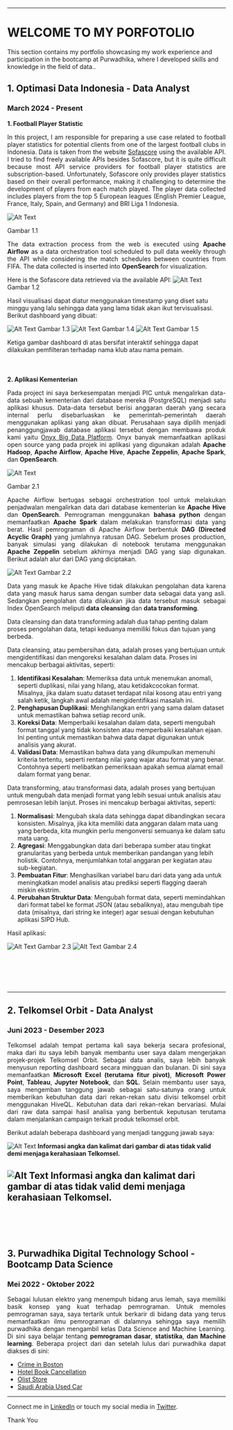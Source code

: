 
---
# **WELCOME TO MY PORFOTOLIO**

This section contains my portfolio showcasing my work experience and participation in the bootcamp at Purwadhika, where I developed skills and knowledge in the field of data..


## 1. Optimasi Data Indonesia - Data Analyst
### March 2024 - Present
**1. Football Player Statistic**
   
<p align="justify">
In this project, I am responsible for preparing a use case related to football player statistics for potential clients from one of the largest football clubs in Indonesia. Data is taken from the website <a href="https://www.sofascore.com">Sofascore</a> using the available API. I tried to find freely available APIs besides Sofascore, but it is quite difficult because most API service providers for football player statistics are subscription-based. Unfortunately, Sofascore only provides player statistics based on their overall performance, making it challenging to determine the development of players from each match played. The player data collected includes players from the top 5 European leagues (English Premier League, France, Italy, Spain, and Germany) and BRI Liga 1 Indonesia.
</p>

![Alt Text](/pic/football_flow_1.jpg)

Gambar 1.1
<p align="justify"> The data extraction process from the web is executed using <strong>Apache Airflow</strong> as a data orchestration tool scheduled to pull data weekly through the API while considering the match schedules between countries from FIFA. The data collected is inserted into <strong>OpenSearch</strong> for visualization. </p>

Here is the Sofascore data retrieved via the available API:
![Alt Text](/pic/sofascore_1.png)
Gambar 1.2

Hasil visualisasi dapat diatur menggunakan timestamp yang diset satu minggu yang lalu sehingga data yang lama tidak akan ikut tervisualisasi. Berikut dashboard yang dibuat:

![Alt Text](/pic/football_1.jpg)
Gambar 1.3
![Alt Text](/pic/football_2.jpg)
Gambar 1.4
![Alt Text](/pic/football_3.jpg)
Gambar 1.5

Ketiga gambar dashboard di atas bersifat interaktif sehingga dapat dilakukan pemfilteran terhadap nama klub atau nama pemain.
<br>
<br>
<br>
<br>
**2. Aplikasi Kementerian**

<p align="justify">
Pada project ini saya berkesempatan menjadi PIC untuk mengalirkan data-data sebuah kementerian dari database mereka (PostgreSQL) menjadi satu aplikasi khusus. Data-data tersebut berisi anggaran daerah yang secara internal perlu disebarluaskan ke pemerintah-pemerintah daerah menggunakan aplikasi yang akan dibuat. Perusahaan saya dipilih menjadi penanggungjawab database aplikasi tersebut dengan membawa produk kami yaitu <a href="https://onyx.id/">Onyx Big Data Platform</a>. Onyx banyak memanfaatkan aplikasi open source yang pada projek ini aplikasi yang digunakan adalah <strong>Apache Hadoop</strong>, <strong>Apache Airflow</strong>, <strong>Apache Hive</strong>, <strong>Apache Zeppelin</strong>, <strong>Apache Spark</strong>, dan <strong>OpenSearch</strong>.
</p>

![Alt Text](/pic/application_flow.jpg)

Gambar 2.1

<p align="justify">
Apache Airflow bertugas sebagai orchestration tool untuk melakukan penjadwalan mengalirkan data dari database kementerian ke <strong>Apache Hive</strong> dan <strong>OpenSearch</strong>. Pemrograman menggunakan <strong>bahasa python</strong> dengan memanfaatkan <strong>Apache Spark</strong> dalam melakukan transformasi data yang berat. Hasil pemrograman di Apache Airflow berbentuk <strong>DAG (Directed Acyclic Graph)</strong> yang jumlahnya ratusan DAG. Sebelum proses production, banyak simulasi yang dilakukan di notebook terutama menggunakan <strong>Apache Zeppelin</strong> sebelum akhirnya menjadi DAG yang siap digunakan. Berikut adalah alur dari DAG yang diciptakan.
</p>

![Alt Text](/pic/dag.png)
Gambar 2.2

<p align="justify">
Data yang masuk ke Apache Hive tidak dilakukan pengolahan data karena data yang masuk harus sama dengan sumber data sebagai data yang asli. Sedangkan pengolahan data dilakukan jika data tersebut masuk sebagai Index OpenSearch meliputi <strong>data cleansing</strong> dan <strong> data transforming</strong>.
</p>

Data cleansing dan data transforming adalah dua tahap penting dalam proses pengolahan data, tetapi keduanya memiliki fokus dan tujuan yang berbeda.

Data cleansing, atau pembersihan data, adalah proses yang bertujuan untuk mengidentifikasi dan mengoreksi kesalahan dalam data. Proses ini mencakup berbagai aktivitas, seperti:
1. **Identifikasi Kesalahan**: Memeriksa data untuk menemukan anomali, seperti duplikasi, nilai yang hilang, atau ketidakcocokan format. Misalnya, jika dalam suatu dataset terdapat nilai kosong atau entri yang salah ketik, langkah awal adalah mengidentifikasi masalah ini.
2. **Penghapusan Duplikasi**: Menghilangkan entri yang sama dalam dataset untuk memastikan bahwa setiap record unik.
3. **Koreksi Data**: Memperbaiki kesalahan dalam data, seperti mengubah format tanggal yang tidak konsisten atau memperbaiki kesalahan ejaan. Ini penting untuk memastikan bahwa data dapat digunakan untuk analisis yang akurat.
4. **Validasi Data**: Memastikan bahwa data yang dikumpulkan memenuhi kriteria tertentu, seperti rentang nilai yang wajar atau format yang benar. Contohnya seperti melibatkan pemeriksaan apakah semua alamat email dalam format yang benar.

Data transforming, atau transformasi data, adalah proses yang bertujuan untuk mengubah data menjadi format yang lebih sesuai untuk analisis atau pemrosesan lebih lanjut. Proses ini mencakup berbagai aktivitas, seperti:
1. **Normalisasi**: Mengubah skala data sehingga dapat dibandingkan secara konsisten. Misalnya, jika kita memiliki data anggaran dalam mata uang yang berbeda, kita mungkin perlu mengonversi semuanya ke dalam satu mata uang.
2. **Agregasi**: Menggabungkan data dari beberapa sumber atau tingkat granularitas yang berbeda untuk memberikan pandangan yang lebih holistik. Contohnya, menjumlahkan total anggaran per kegiatan atau sub-kegiatan.
3. **Pembuatan Fitur**: Menghasilkan variabel baru dari data yang ada untuk meningkatkan model analisis atau prediksi seperti flagging daerah miskin ekstrim.
4. **Perubahan Struktur Data**: Mengubah format data, seperti memindahkan dari format tabel ke format JSON (atau sebaliknya), atau mengubah tipe data (misalnya, dari string ke integer) agar sesuai dengan kebutuhan aplikasi SIPD Hub.

Hasil aplikasi:

![Alt Text](/pic/aplikasi_1.jpg)
Gambar 2.3
![Alt Text](/pic/aplikasi_2.jpg)
Gambar 2.4

<br>
<br>
<br>
<br>

---

## 2. Telkomsel Orbit - Data Analyst
### Juni 2023 - Desember 2023
<p align="justify">
Telkomsel adalah tempat pertama kali saya bekerja secara profesional, maka dari itu saya lebih banyak membantu user saya dalam mengerjakan projek-projek Telkomsel Orbit. Sebagai data analis, saya lebih banyak menyusun reporting dashboard secara mingguan dan bulanan. Di sini saya memanfaatkan <strong>Microsoft Excel (terutama fitur pivot)</strong>, <strong>Microsoft Power Point</strong>, <strong>Tableau</strong>, <strong>Jupyter Notebook</strong>, dan <strong>SQL</strong>. Selain membantu user saya, saya mengemban tanggung jawab sebagai satu-satunya orang untuk memberikan kebutuhan data dari rekan-rekan satu divisi telkomsel orbit menggunakan HiveQL. Kebutuhan data dari rekan-rekan bervariasi. Mulai dari raw data sampai hasil analisa yang berbentuk keputusan terutama dalam menjalankan campaign terkait produk telkomsel orbit.
</p>

Berikut adalah beberapa dashboard yang menjadi tanggung jawab saya:

![Alt Text](/pic/telkomsel_1.jpg)
**Informasi angka dan kalimat dari gambar di atas tidak valid demi menjaga kerahasiaan Telkomsel.**

![Alt Text](/pic/telkomsel_2.jpg)
**Informasi angka dan kalimat dari gambar di atas tidak valid demi menjaga kerahasiaan Telkomsel.**
<br>
<br>
<br>
<br>
---
## 3. Purwadhika Digital Technology School - Bootcamp Data Science
### Mei 2022 - Oktober 2022
<p align="justify">
Sebagai lulusan elektro yang menempuh bidang arus lemah, saya memiliki basik konsep yang kuat terhadap pemrograman. Untuk memoles pemrograman saya, saya tertarik untuk berkarir di bidang data yang terus memanfaatkan ilmu pemrograman di dalamnya sehingga saya memilih purwadhika dengan mengambil kelas Data Science and Machine Learning. Di sini saya belajar tentang <strong>pemrograman dasar</strong>, <strong>statistika</strong>, <strong>dan Machine learning</strong>. Beberapa project dari dan setelah lulus dari purwadhika dapat diakses di sini:
</p>

- [Crime in Boston](https://github.com/MuhammadMukhlis220/Porfotolio_Project/tree/main/Crime%20in%20Boston)
- [Hotel Book Cancellation](https://github.com/MuhammadMukhlis220/Porfotolio_Project/tree/main/Hotel%20Cancellation)
- [Olist Store](https://github.com/MuhammadMukhlis220/Porfotolio_Project/tree/main/Olist%20Store)
- [Saudi Arabia Used Car](https://github.com/MuhammadMukhlis220/Porfotolio_Project/tree/main/Saudi%20Arabia%20Used%20Car)

---
Connect me in [LinkedIn](www.linkedin.com/in/mmukhlis10) or touch my social media in [Twitter](https://twitter.com/bobyjhow).

Thank You
